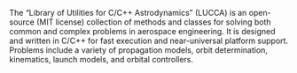 The “Library of Utilities for C/C++ Astrodynamics” (LUCCA) is an open-source (MIT license) collection of methods and classes for solving both common and complex problems in aerospace engineering. It is designed and written in C/C++ for fast execution and near-universal platform support. Problems include a variety of propagation models, orbit determination, kinematics, launch models, and orbital controllers.